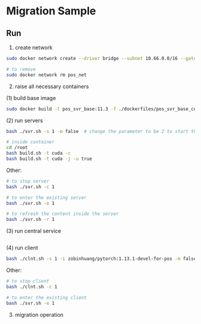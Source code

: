 # Migration Sample

## Run

1. create network

```bash
sudo docker network create --driver bridge --subnet 10.66.0.0/16 --gateway 10.66.0.1 pos_net

# to remove
sudo docker network rm pos_net
```

2. raise all necessary containers

(1) build base image

```bash
sudo docker build -t pos_svr_base:11.3 -f ./dockerfiles/pos_svr_base_cuda_11_3.Dockerfile .
```

(2) run servers

```bash
bash ./svr.sh -s 1 -m false  # change the parameter to be 2 to start the second sever

# inside container
cd /root
bash build.sh -t cuda -c
bash build.sh -t cuda -j -u true
```

Other:

```bash
# to stop server
bash ./svr.sh -c 1

# to enter the existing server
bash ./svr.sh -e 1

# to refresh the content inside the server
bash ./svr.sh -r 1
```

(3) run central service

```bash

```

(4) run client

```bash
bash ./clnt.sh -s 1 -i zobinhuang/pytorch:1.13.1-devel-for-pos -m false
```

Other:

```bash
# to stop client
bash ./clnt.sh -c 1

# to enter the existing client
bash ./svr.sh -e 1
```

3. migration operation
